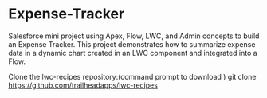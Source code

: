 # Expense-Tracker

Salesforce mini project using Apex, Flow, LWC, and Admin concepts to build an Expense Tracker. This project demonstrates how to summarize expense data in a dynamic chart created in an LWC component and integrated into a Flow.


Clone the lwc-recipes repository:(command prompt to download )
     git clone https://github.com/trailheadapps/lwc-recipes
